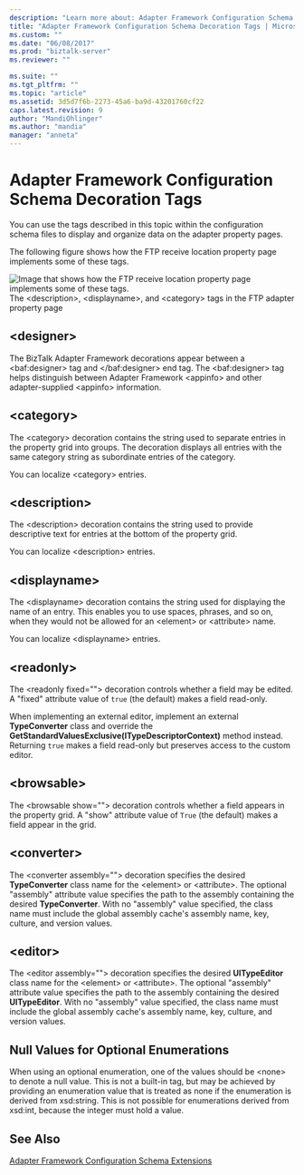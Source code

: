 ```yaml
---
description: "Learn more about: Adapter Framework Configuration Schema Decoration Tags"
title: "Adapter Framework Configuration Schema Decoration Tags | Microsoft Docs"
ms.custom: ""
ms.date: "06/08/2017"
ms.prod: "biztalk-server"
ms.reviewer: ""

ms.suite: ""
ms.tgt_pltfrm: ""
ms.topic: "article"
ms.assetid: 3d5d7f6b-2273-45a6-ba9d-43201760cf22
caps.latest.revision: 9
author: "MandiOhlinger"
ms.author: "mandia"
manager: "anneta"
---
```

# Adapter Framework Configuration Schema Decoration Tags
You can use the tags described in this topic within the configuration schema files to display and organize data on the adapter property pages.  
  
 The following figure shows how the FTP receive location property page implements some of these tags.  
  
 ![Image that shows how the FTP receive location property page implements some of these tags.](../core/media/ebiz-prog-custad-tags.gif "ebiz_prog_custad_tags")  
The \<description\>, \<displayname\>, and \<category\> tags in the FTP adapter property page  
  
## \<designer\>  
 The BizTalk Adapter Framework decorations appear between a \<baf:designer\> tag and \</baf:designer\> end tag. The \<baf:designer\> tag helps distinguish between Adapter Framework \<appinfo\> and other adapter-supplied \<appinfo\> information.  
  
## \<category\>  
 The \<category\> decoration contains the string used to separate entries in the property grid into groups. The decoration displays all entries with the same category string as subordinate entries of the category.  
  
 You can localize \<category\> entries.  
  
## \<description\>  
 The \<description\> decoration contains the string used to provide descriptive text for entries at the bottom of the property grid.  
  
 You can localize \<description\> entries.  
  
## \<displayname\>  
 The \<displayname\> decoration contains the string used for displaying the name of an entry. This enables you to use spaces, phrases, and so on, when they would not be allowed for an \<element\> or \<attribute\> name.  
  
 You can localize \<displayname\> entries.  
  
## \<readonly\>  
 The \<readonly fixed=""\> decoration controls whether a field may be edited. A "fixed" attribute value of `true` (the default) makes a field read-only.  
  
 When implementing an external editor, implement an external **TypeConverter** class and override the **GetStandardValuesExclusive(ITypeDescriptorContext)** method instead. Returning `true` makes a field read-only but preserves access to the custom editor.  
  
## \<browsable\>  
 The \<browsable show=""\> decoration controls whether a field appears in the property grid. A "show" attribute value of `True` (the default) makes a field appear in the grid.  
  
## \<converter\>  
 The \<converter assembly=""\> decoration specifies the desired **TypeConverter** class name for the \<element\> or \<attribute\>. The optional "assembly" attribute value specifies the path to the assembly containing the desired **TypeConverter**. With no "assembly" value specified, the class name must include the global assembly cache's assembly name, key, culture, and version values.  
  
## \<editor\>  
 The \<editor assembly=""\> decoration specifies the desired **UITypeEditor** class name for the \<element\> or \<attribute\>. The optional "assembly" attribute value specifies the path to the assembly containing the desired **UITypeEditor**. With no "assembly" value specified, the class name must include the global assembly cache's assembly name, key, culture, and version values.  
  
## Null Values for Optional Enumerations  
 When using an optional enumeration, one of the values should be \<none\> to denote a null value. This is not a built-in tag, but may be achieved by providing an enumeration value that is treated as none if the enumeration is derived from xsd:string. This is not possible for enumerations derived from xsd:int, because the integer must hold a value.  
  
## See Also  
 [Adapter Framework Configuration Schema Extensions](../core/adapter-framework-configuration-schema-extensions.md)
